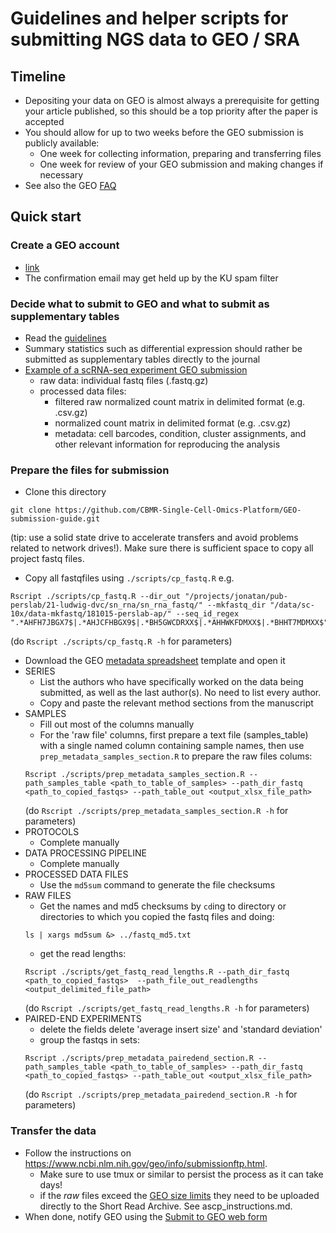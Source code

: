 # Guidelines and helper scripts for submitting NGS data to GEO / SRA

## Timeline
* Depositing your data on GEO is almost always a prerequisite for getting your article published, so this should be a top priority after the paper is accepted
* You should allow for up to two weeks before the GEO submission is publicly available:
  * One week for collecting information, preparing and transferring files
  * One week for review of your GEO submission and making changes if necessary
* See also the GEO [FAQ](https://www.ncbi.nlm.nih.gov/geo/info/faq.html#whenaccessions)

## Quick start
### Create a GEO account
  * [link](https://www.ncbi.nlm.nih.gov/account/register/?back_url=/geo/submitter/) 
  * The confirmation email may get held up by the KU spam filter 
### Decide what to submit to GEO and what to submit as supplementary tables
  * Read the [guidelines](https://www.ncbi.nlm.nih.gov/geo/info/seq.html)
  * Summary statistics such as differential expression should rather be submitted as supplementary tables directly to the journal  
  * [Example of a scRNA-seq experiment GEO submission](https://www.ncbi.nlm.nih.gov/geo/query/acc.cgi?acc=GSE130710)
    * raw data: individual fastq files (.fastq.gz)
    * processed data files: 
       * filtered raw normalized count matrix in delimited format (e.g. .csv.gz)
       * normalized count matrix in delimited format (e.g. .csv.gz)
       * metadata: cell barcodes, condition, cluster assignments, and other relevant information for reproducing the analysis
  
### Prepare the files for submission
  
  * Clone this directory 
  ``` 
  git clone https://github.com/CBMR-Single-Cell-Omics-Platform/GEO-submission-guide.git
  
  ```
  (tip: use a solid state drive to accelerate transfers and avoid problems related to network drives!). Make sure there is sufficient space to copy all project fastq files.   
  
  * Copy all fastqfiles using `./scripts/cp_fastq.R` e.g.
  ```
  Rscript ./scripts/cp_fastq.R --dir_out "/projects/jonatan/pub-perslab/21-ludwig-dvc/sn_rna/sn_rna_fastq/" --mkfastq_dir "/data/sc-10x/data-mkfastq/181015-perslab-ap/" --seq_id_regex ".*AHFH7JBGX7$|.*AHJCFHBGX9$|.*BH5GWCDRXX$|.*AHHWKFDMXX$|.*BHHT7MDMXX$"
  ```
  (do `Rscript ./scripts/cp_fastq.R -h` for parameters) 
  
  * Download the GEO [metadata spreadsheet](https://www.ncbi.nlm.nih.gov/geo/info/examples/seq_template_v2.1.xls) template and open it
  * SERIES
    * List the authors who have specifically worked on the data being submitted, as well as the last author(s). No need to list every author.
    * Copy and paste the relevant method sections from the manuscript   
  * SAMPLES
    * Fill out most of the columns manually
    * For the 'raw file' columns, first prepare a text file (samples_table) with a single named column containing sample names, then use `prep_metadata_samples_section.R` to prepare the raw files colums:
    ```
    Rscript ./scripts/prep_metadata_samples_section.R --path_samples_table <path_to_table_of_samples> --path_dir_fastq <path_to_copied_fastqs> --path_table_out <output_xlsx_file_path>
    ```
    (do `Rscript ./scripts/prep_metadata_samples_section.R -h` for parameters) 
  * PROTOCOLS
    * Complete manually
  * DATA PROCESSING PIPELINE
    * Complete manually
  * PROCESSED DATA FILES
    * Use the `md5sum` command to generate the file checksums
  * RAW FILES
    * Get the names and md5 checksums by `cd`ing to directory or directories to which you copied the fastq files and doing:
    ```
    ls | xargs md5sum &> ../fastq_md5.txt
    ```
    * get the read lengths:
    ```
    Rscript ./scripts/get_fastq_read_lengths.R --path_dir_fastq <path_to_copied_fastqs>  --path_file_out_readlengths <output_delimited_file_path>
    ```
    (do `Rscript ./scripts/get_fastq_read_lengths.R -h` for parameters) 
  * PAIRED-END EXPERIMENTS
    * delete the fields delete 'average insert size' and 'standard deviation'
    * group the fastqs in sets:
    ```
    Rscript ./scripts/prep_metadata_pairedend_section.R --path_samples_table <path_to_table_of_samples> --path_dir_fastq <path_to_copied_fastqs> --path_table_out <output_xlsx_file_path>
    ```
    (do `Rscript ./scripts/prep_metadata_pairedend_section.R -h` for parameters)  
### Transfer the data
  * Follow the instructions on https://www.ncbi.nlm.nih.gov/geo/info/submissionftp.html. 
    * Make sure to use tmux or similar to persist the process as it can take days! 
    * if the _raw_ files exceed the [GEO size limits]() they need to be uploaded directly to the Short Read Archive. See ascp_instructions.md.
  * When done, notify GEO using the [Submit to GEO web form](https://submit.ncbi.nlm.nih.gov/geo/submission/)

